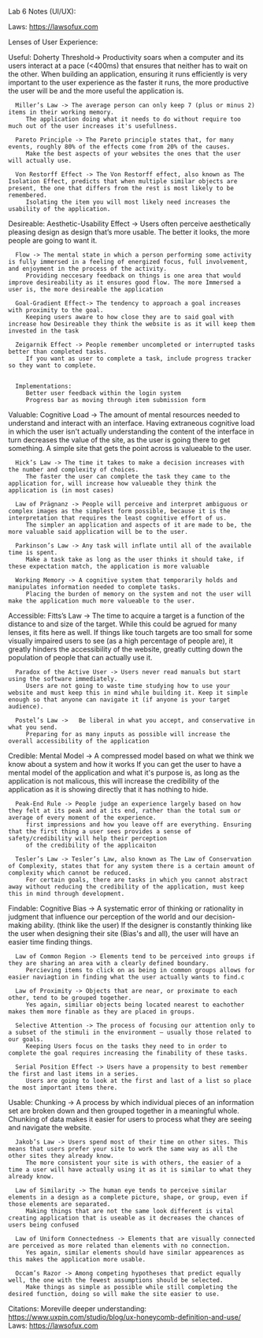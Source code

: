 Lab 6 Notes (UI/UX): 

Laws: https://lawsofux.com

Lenses of User Experience: 

   Useful: 
      Doherty Threshold-> Productivity soars when a computer and its users interact at a pace (<400ms) that ensures that neither has to wait on the other.
         When building an application, ensuring it runs efficiently is very important to the user experience as the faster it runs, the more productive the user will 
         be and the more useful the application is. 

      Miller’s Law -> The average person can only keep 7 (plus or minus 2) items in their working memory.
         The application doing what it needs to do without require too much out of the user increases it's usefullness. 

      Pareto Principle -> The Pareto principle states that, for many events, roughly 80% of the effects come from 20% of the causes.
         Make the best aspects of your websites the ones that the user will actually use. 

      Von Restorff Effect -> The Von Restorff effect, also known as The Isolation Effect, predicts that when multiple similar objects are present, the one that differs from the rest is most likely to be remembered.
         Isolating the item you will most likely need increases the usability of the application. 

      

   Desireable: 
      Aesthetic-Usability Effect -> Users often perceive aesthetically pleasing design as design that’s more usable.
         The better it looks, the more people are going to want it. 

      Flow -> The mental state in which a person performing some activity is fully immersed in a feeling of energized focus, full involvement, and enjoyment in the process of the activity.
         Providing neccesary feedback on things is one area that would improve desireability as it ensures good flow. The more Immersed a user is, the more desireable the application 

      Goal-Gradient Effect-> The tendency to approach a goal increases with proximity to the goal.
         Keeping users aware to how close they are to said goal with increase how Desireable they think the website is as it will keep them invested in the task 

      Zeigarnik Effect -> People remember uncompleted or interrupted tasks better than completed tasks.
         If you want as user to complete a task, include progress tracker so they want to complete. 
       

      Implementations: 
         Better user feedback within the login system 
         Progress bar as moving through item submission form

   

   Valuable: 
      Cognitive Load -> The amount of mental resources needed to understand and interact with an interface.
         Having extraneous cognitive load in which the user isn't actually understanding the content of the interface in turn decreases the value of the site, as the 
         user is going there to get something. A simple site that gets the point across is valueable to the user. 
      
      Hick’s Law -> The time it takes to make a decision increases with the number and complexity of choices.
         The faster the user can complete the task they came to the application for, will increase how valueable they think the application is (in most cases)

      Law of Prägnanz -> People will perceive and interpret ambiguous or complex images as the simplest form possible, because it is the interpretation that requires the least cognitive effort of us.
         The simpler an application and aspects of it are made to be, the more valuable said application will be to the user. 

      Parkinson’s Law -> Any task will inflate until all of the available time is spent.
         Make a task take as long as the user thinks it should take, if these expectation match, the application is more valuable 

      Working Memory -> A cognitive system that temporarily holds and manipulates information needed to complete tasks.
         Placing the burden of memory on the system and not the user will make the application much more valueable to the user. 

   Accessible: 
      Fitts’s Law -> The time to acquire a target is a function of the distance to and size of the target.
         While this could be agrued for many lenses, it fits here as well. If things like touch targets are too small for some visually impaired users to see (as a high percentage of people are), it greatly hinders the accessibility of the website, greatly cutting down the population of people that can actually use it. 

      Paradox of the Active User -> Users never read manuals but start using the software immediately.
         Users are not going to waste time studying how to use your website and must keep this in mind while building it. Keep it simple enough so that anyone can navigate it (if anyone is your target audience). 

      Postel’s Law ->   Be liberal in what you accept, and conservative in what you send.
         Preparing for as many inputs as possible will increase the overall accessibility of the application 


   Credible:
      Mental Model -> A compressed model based on what we think we know about a system and how it works
         If you can get the user to have a mental model of the application and what it's purpose is, as long as the application is not malicous, this will increase the 
         credibility of the application as it is showing directly that it has nothing to hide. 

      Peak-End Rule -> People judge an experience largely based on how they felt at its peak and at its end, rather than the total sum or average of every moment of the experience.
         first impressions and how you leave off are everything. Ensuring that the first thing a user sees provides a sense of safety/credibility will help their perception
         of the credibility of the applicaiton 

      Tesler’s Law -> Tesler’s Law, also known as The Law of Conservation of Complexity, states that for any system there is a certain amount of complexity which cannot be reduced.
         For certain goals, there are tasks in which you cannot abstract away without reducing the credibility of the application, must keep this in mind through development. 

   Findable: 
      Cognitive Bias -> A systematic error of thinking or rationality in judgment that influence our perception of the world and our decision-making ability. (think like the user) 
         If the designer is constantly thinking like the user when designing their site (Bias's and all), the user will have an easier time finding things. 

      Law of Common Region -> Elements tend to be perceived into groups if they are sharing an area with a clearly defined boundary.
         Percieving items to click on as being in common groups allows for easier naviagtion in finding what the user actually wants to find.c

      Law of Proximity -> Objects that are near, or proximate to each other, tend to be grouped together.
         Yes again, similiar objects being located nearest to eachother makes them more finable as they are placed in groups. 

      Selective Attention -> The process of focusing our attention only to a subset of the stimuli in the environment — usually those related to our goals.
         Keeping Users focus on the tasks they need to in order to complete the goal requires increasing the finability of these tasks. 

      Serial Position Effect -> Users have a propensity to best remember the first and last items in a series.
         Users are going to look at the first and last of a list so place the most important items there. 


   Usable:
      Chunking -> A process by which individual pieces of an information set are broken down and then grouped together in a meaningful whole.
         Chunking of data makes it easier for users to process what they are seeing and navigate the website. 

      Jakob’s Law -> Users spend most of their time on other sites. This means that users prefer your site to work the same way as all the other sites they already know.
         The more consistent your site is with others, the easier of a time a user will have actually using it as it is similar to what they already know. 

      Law of Similarity -> The human eye tends to perceive similar elements in a design as a complete picture, shape, or group, even if those elements are separated.
         Making things that are not the same look different is vital creating application that is useable as it decreases the chances of users being confused

      Law of Uniform Connectedness -> Elements that are visually connected are perceived as more related than elements with no connection.
         Yes again, similar elements should have similar appearences as this makes the application more usable. 

      Occam’s Razor -> Among competing hypotheses that predict equally well, the one with the fewest assumptions should be selected.
         Make things as simple as possible while still completing the desired function, doing so will make the site easier to use. 

      

 



 Citations: 
   Moreville deeper understanding: https://www.uxpin.com/studio/blog/ux-honeycomb-definition-and-use/
   Laws: https://lawsofux.com